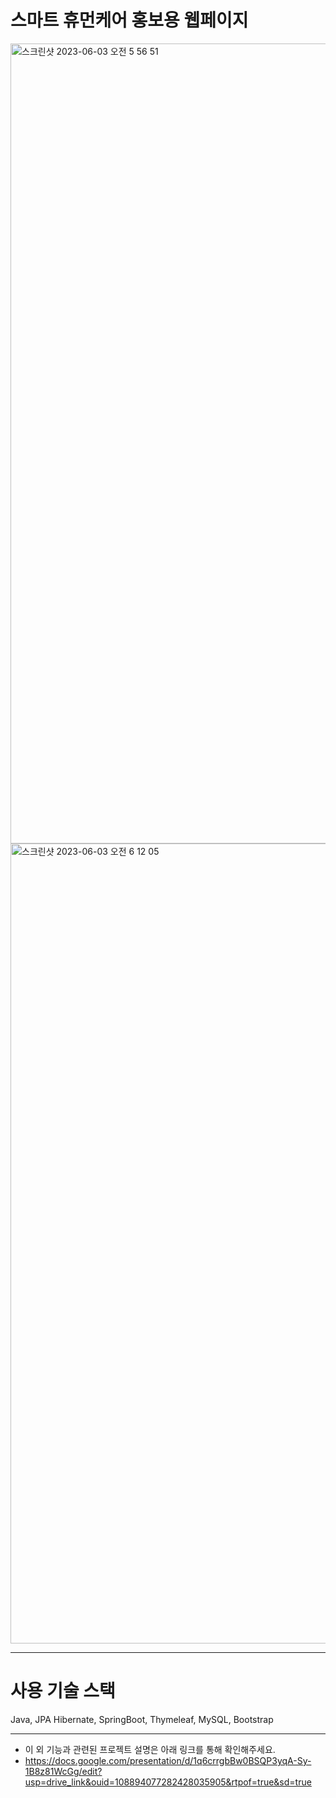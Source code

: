 # 스마트 휴먼케어 홍보용 웹페이지

<img width="1280" alt="스크린샷 2023-06-03 오전 5 56 51" src="https://github.com/sksskdf/SmartHumanCare-toyproject/assets/78300703/f64a2ce0-915d-43e3-90b9-8aabe9a3bf77">
<img width="1280" alt="스크린샷 2023-06-03 오전 6 12 05" src="https://github.com/sksskdf/SmartHumanCare-toyproject/assets/78300703/5244dead-089f-42ac-a36b-9c345f4e6a33">

------

# 사용 기술 스택
Java, JPA Hibernate, SpringBoot, Thymeleaf, MySQL, Bootstrap

------

* 이 외 기능과 관련된 프로젝트 설명은 아래 링크를 통해 확인해주세요.
* https://docs.google.com/presentation/d/1q6crrgbBw0BSQP3yqA-Sy-1B8z81WcGg/edit?usp=drive_link&ouid=108894077282428035905&rtpof=true&sd=true
